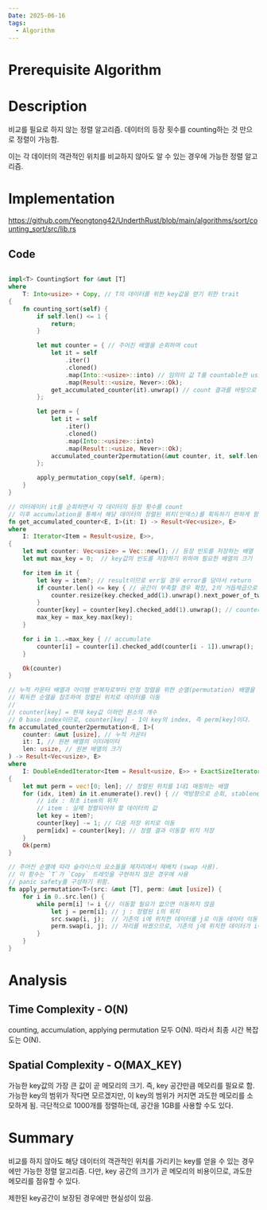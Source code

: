 ```yaml
---
Date: 2025-06-16
tags:
  - Algorithm
---
```

# Prerequisite Algorithm
# Description
비교를 필요로 하지 않는 정렬 알고리즘. 데이터의 등장 횟수를 counting하는 것 만으로 정렬이 가능함.

이는 각 데이터의 객관적인 위치를 비교하지 않아도 알 수 있는 경우에 가능한 정렬 알고리즘.
# Implementation
https://github.com/Yeongtong42/UnderthRust/blob/main/algorithms/sort/counting_sort/src/lib.rs
## Code

``` Rust

impl<T> CountingSort for &mut [T]
where
    T: Into<usize> + Copy, // T의 데이터를 위한 key값을 얻기 위한 trait
{
    fn counting_sort(self) {
        if self.len() <= 1 {
            return;
        }

        let mut counter = { // 주어진 배열을 순회하며 cout
            let it = self
                .iter()
                .cloned()
                .map(Into::<usize>::into) // 임의의 값 T를 countable한 usize로 변환
                .map(Result::<usize, Never>::Ok);
            get_accumulated_counter(it).unwrap() // count 결과를 바탕으로 accumulate
        };

        let perm = {
            let it = self
                .iter()
                .cloned()
                .map(Into::<usize>::into)
                .map(Result::<usize, Never>::Ok);
            accumulated_counter2permutation(&mut counter, it, self.len()).unwrap()
        };

        apply_permutation_copy(self, &perm);
    }
}

// 이터레이터 it를 순회하면서 각 데이터의 등장 횟수를 count
// 이후 accumulation을 통해서 해당 데이터의 정렬된 위치(인덱스)를 획득하기 편하게 함.
fn get_accumulated_counter<E, I>(it: I) -> Result<Vec<usize>, E>
where
    I: Iterator<Item = Result<usize, E>>,
{
    let mut counter: Vec<usize> = Vec::new(); // 등장 빈도를 저장하는 배열
    let mut max_key = 0;  // key값의 빈도를 저장하기 위하여 필요한 배열의 크기

    for item in it {
        let key = item?; // result이므로 err일 경우 error를 담아서 return
        if counter.len() <= key { // 공간이 부족할 경우 확장, 2의 거듭제곱으로 확장
            counter.resize(key.checked_add(1).unwrap().next_power_of_two(), 0);
        }
        counter[key] = counter[key].checked_add(1).unwrap(); // counter 증가
        max_key = max_key.max(key);
    }

    for i in 1..=max_key { // accumulate
        counter[i] = counter[i].checked_add(counter[i - 1]).unwrap();
    }

    Ok(counter)
}

// 누적 카운터 배열과 아이템 반복자로부터 안정 정렬을 위한 순열(permutation) 배열을 생성
// 획득한 순열을 참조하여 정렬된 위치로 데이터를 이동
// 
// counter[key] = 현재 key값 이하인 원소의 개수
// 0 base index이므로, counter[key] - 1이 key의 index, 즉 perm[key]이다.
fn accumulated_counter2permutation<E, I>(
    counter: &mut [usize], // 누적 카운터
    it: I, // 원본 배열의 이터레이터
    len: usize, // 원본 배열의 크기
) -> Result<Vec<usize>, E>
where
    I: DoubleEndedIterator<Item = Result<usize, E>> + ExactSizeIterator,
{
    let mut perm = vec![0; len]; // 정렬된 위치를 1대1 매핑하는 배열
    for (idx, item) in it.enumerate().rev() { // 역방향으로 순회, stableness
	    // idx : 최초 item의 위치
	    // item : 실제 정렬되어야 할 데이터의 값
        let key = item?;
        counter[key] -= 1; // 다음 저장 위치로 이동
        perm[idx] = counter[key]; // 정렬 결과 이동할 위치 저장
    }
    Ok(perm)
}

// 주어진 순열에 따라 슬라이스의 요소들을 제자리에서 재배치 (swap 사용).
// 이 함수는 `T`가 `Copy` 트레잇을 구현하지 않은 경우에 사용
// panic safety를 구성하기 위함.
fn apply_permutation<T>(src: &mut [T], perm: &mut [usize]) {
    for i in 0..src.len() {
        while perm[i] != i {// 이동할 필요가 없으면 이동하지 않음
            let j = perm[i]; // j : 정렬된 i의 위치
            src.swap(i, j);  // 기존의 i에 위치한 데이터를 j로 이동 데이터 이동
            perm.swap(i, j); // 자리를 바꿨으므로, 기존의 j에 위치한 데이터가 i에 있음
        }
    }
}
```
# Analysis

## Time Complexity - O(N)
counting, accumulation, applying permutation 모두 O(N). 따라서 최종 시간 복잡도는 O(N).
## Spatial Complexity - O(MAX_KEY)
가능한 key값의 가장 큰 값이 곧 메모리의 크기. 즉, key 공간만큼 메모리를 필요로 함.
가능한 key의 범위가 작다면 모르겠지만, 이 key의 범위가 커지면 과도한 메모리를 소모하게 됨.
극단적으로 1000개를 정렬하는데, 공간을 1GB를 사용할 수도 있다.
# Summary
비교를 하지 않아도 해당 데이터의 객관적인 위치를 가리키는 key를 얻을 수 있는 경우에만 가능한 정렬 알고리즘. 다만, key 공간의 크기가 곧 메모리의 비용이므로, 과도한 메모리를 점유할 수 있다.

제한된 key공간이 보장된 경우에만 현실성이 있음.